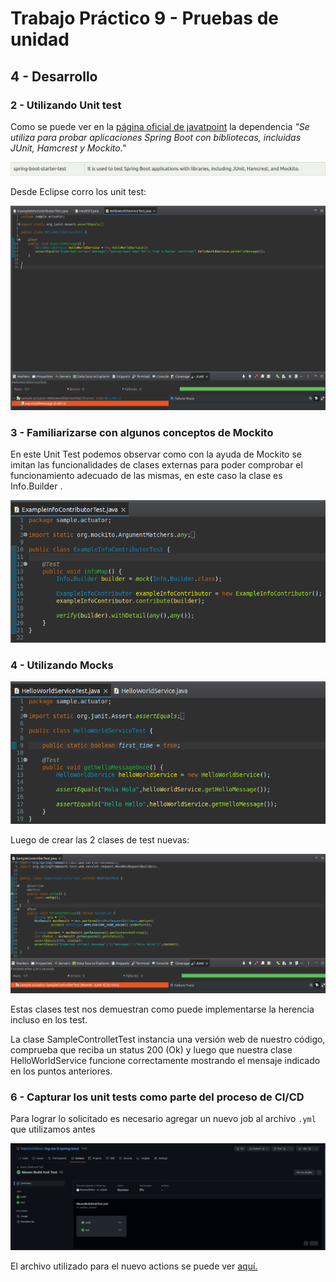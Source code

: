 # Trabajo Práctico 9 - Pruebas de unidad

## 4 - Desarrollo 

### 2 - Utilizando Unit test 

Como se puede ver en la [página oficial de javatpoint](https://www.javatpoint.com/spring-boot-starters) la dependencia *"Se utiliza para probar aplicaciones Spring Boot con bibliotecas, incluidas JUnit, Hamcrest y Mockito."*

![](./Archivos_TP9/testplugin.png)

Desde Eclipse corro los unit test:

![](./Archivos_TP9/UnitTestEclipse.png)

### 3 - Familiarizarse con algunos conceptos de Mockito

En este Unit Test podemos observar como con la ayuda de Mockito se imitan las funcionalidades de clases externas para poder comprobar el funcionamiento adecuado de las mismas, en este caso la clase es Info.Builder . 

![](./Archivos_TP9/mockitoTest.png)

### 4 - Utilizando Mocks

![](./Archivos_TP9/testHolaHello.png)

Luego de crear las 2 clases de test nuevas:

![](./Archivos_TP9/SampleControllerTest.png)

Estas clases test nos demuestran como puede implementarse la herencia incluso en los test.

La clase SampleControlletTest instancia una versión web de nuestro código, comprueba que reciba un status 200 (Ok) y luego que nuestra clase HelloWorldService funcione correctamente mostrando el mensaje indicado en los puntos anteriores.

### 6 - Capturar los unit tests como parte del proceso de CI/CD

Para lograr lo solicitado es necesario agregar un nuevo job al archivo `.yml` que utilizamos antes

![](./Archivos_TP9/BuildAndTest.png)

El archivo utilizado para el nuevo actions se puede ver [aquí.](./BuildAndTest.yml)


